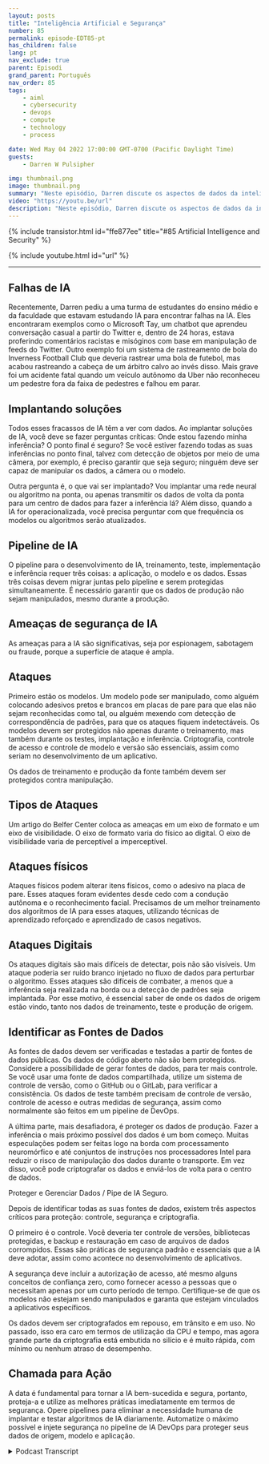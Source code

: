 ```yaml
---
layout: posts
title: "Inteligência Artificial e Segurança"
number: 85
permalink: episode-EDT85-pt
has_children: false
lang: pt
nav_exclude: true
parent: Episodi
grand_parent: Português
nav_order: 85
tags:
    - aiml
    - cybersecurity
    - devops
    - compute
    - technology
    - process

date: Wed May 04 2022 17:00:00 GMT-0700 (Pacific Daylight Time)
guests:
    - Darren W Pulsipher

img: thumbnail.png
image: thumbnail.png
summary: "Neste episódio, Darren discute os aspectos de dados da inteligência artificial (IA) e a importância de proteger esses dados."
video: "https://youtu.be/url"
description: "Neste episódio, Darren discute os aspectos de dados da inteligência artificial (IA) e a importância de proteger esses dados."
---
```


<div>
{% include transistor.html id="ffe877ee" title="#85 Artificial Intelligence and Security" %}

{% include youtube.html id="url" %}
</div>

---

## Falhas de IA

Recentemente, Darren pediu a uma turma de estudantes do ensino médio e da faculdade que estavam estudando IA para encontrar falhas na IA. Eles encontraram exemplos como o Microsoft Tay, um chatbot que aprendeu conversação casual a partir do Twitter e, dentro de 24 horas, estava proferindo comentários racistas e misóginos com base em manipulação de feeds do Twitter. Outro exemplo foi um sistema de rastreamento de bola do Inverness Football Club que deveria rastrear uma bola de futebol, mas acabou rastreando a cabeça de um árbitro calvo ao invés disso. Mais grave foi um acidente fatal quando um veículo autônomo da Uber não reconheceu um pedestre fora da faixa de pedestres e falhou em parar.

## Implantando soluções

Todos esses fracassos de IA têm a ver com dados. Ao implantar soluções de IA, você deve se fazer perguntas críticas: Onde estou fazendo minha inferência? O ponto final é seguro? Se você estiver fazendo todas as suas inferências no ponto final, talvez com detecção de objetos por meio de uma câmera, por exemplo, é preciso garantir que seja seguro; ninguém deve ser capaz de manipular os dados, a câmera ou o modelo.

Outra pergunta é, o que vai ser implantado? Vou implantar uma rede neural ou algoritmo na ponta, ou apenas transmitir os dados de volta da ponta para um centro de dados para fazer a inferência lá? Além disso, quando a IA for operacionalizada, você precisa perguntar com que frequência os modelos ou algoritmos serão atualizados.

## Pipeline de IA

O pipeline para o desenvolvimento de IA, treinamento, teste, implementação e inferência requer três coisas: a aplicação, o modelo e os dados. Essas três coisas devem migrar juntas pelo pipeline e serem protegidas simultaneamente. É necessário garantir que os dados de produção não sejam manipulados, mesmo durante a produção.

## Ameaças de segurança de IA

As ameaças para a IA são significativas, seja por espionagem, sabotagem ou fraude, porque a superfície de ataque é ampla.

## Ataques

Primeiro estão os modelos. Um modelo pode ser manipulado, como alguém colocando adesivos pretos e brancos em placas de pare para que elas não sejam reconhecidas como tal, ou alguém mexendo com detecção de correspondência de padrões, para que os ataques fiquem indetectáveis. Os modelos devem ser protegidos não apenas durante o treinamento, mas também durante os testes, implantação e inferência. Criptografia, controle de acesso e controle de modelo e versão são essenciais, assim como seriam no desenvolvimento de um aplicativo.

Os dados de treinamento e produção da fonte também devem ser protegidos contra manipulação.

## Tipos de Ataques

Um artigo do Belfer Center coloca as ameaças em um eixo de formato e um eixo de visibilidade. O eixo de formato varia do físico ao digital. O eixo de visibilidade varia de perceptível a imperceptível.

## Ataques físicos

Ataques físicos podem alterar itens físicos, como o adesivo na placa de pare. Esses ataques foram evidentes desde cedo com a condução autônoma e o reconhecimento facial. Precisamos de um melhor treinamento dos algoritmos de IA para esses ataques, utilizando técnicas de aprendizado reforçado e aprendizado de casos negativos.

## Ataques Digitais

Os ataques digitais são mais difíceis de detectar, pois não são visíveis. Um ataque poderia ser ruído branco injetado no fluxo de dados para perturbar o algoritmo. Esses ataques são difíceis de combater, a menos que a inferência seja realizada na borda ou a detecção de padrões seja implantada. Por esse motivo, é essencial saber de onde os dados de origem estão vindo, tanto nos dados de treinamento, teste e produção de origem.

## Identificar as Fontes de Dados

As fontes de dados devem ser verificadas e testadas a partir de fontes de dados públicas. Os dados de código aberto não são bem protegidos. Considere a possibilidade de gerar fontes de dados, para ter mais controle. Se você usar uma fonte de dados compartilhada, utilize um sistema de controle de versão, como o GitHub ou o GitLab, para verificar a consistência. Os dados de teste também precisam de controle de versão, controle de acesso e outras medidas de segurança, assim como normalmente são feitos em um pipeline de DevOps.

A última parte, mais desafiadora, é proteger os dados de produção. Fazer a inferência o mais próximo possível dos dados é um bom começo. Muitas especulações podem ser feitas logo na borda com processamento neuromórfico e até conjuntos de instruções nos processadores Intel para reduzir o risco de manipulação dos dados durante o transporte. Em vez disso, você pode criptografar os dados e enviá-los de volta para o centro de dados.

Proteger e Gerenciar Dados / Pipe de IA Seguro.

Depois de identificar todas as suas fontes de dados, existem três aspectos críticos para proteção: controle, segurança e criptografia.

O primeiro é o controle. Você deveria ter controle de versões, bibliotecas protegidas, e backup e restauração em caso de arquivos de dados corrompidos. Essas são práticas de segurança padrão e essenciais que a IA deve adotar, assim como acontece no desenvolvimento de aplicativos.

A segurança deve incluir a autorização de acesso, até mesmo alguns conceitos de confiança zero, como fornecer acesso a pessoas que o necessitam apenas por um curto período de tempo. Certifique-se de que os modelos não estejam sendo manipulados e garanta que estejam vinculados a aplicativos específicos.

Os dados devem ser criptografados em repouso, em trânsito e em uso. No passado, isso era caro em termos de utilização da CPU e tempo, mas agora grande parte da criptografia está embutida no silício e é muito rápida, com mínimo ou nenhum atraso de desempenho.

## Chamada para Ação

A data é fundamental para tornar a IA bem-sucedida e segura, portanto, proteja-a e utilize as melhores práticas imediatamente em termos de segurança. Opere pipelines para eliminar a necessidade humana de implantar e testar algoritmos de IA diariamente. Automatize o máximo possível e injete segurança no pipeline de IA DevOps para proteger seus dados de origem, modelo e aplicação.



<details>
<summary> Podcast Transcript </summary>

<p></p>

</details>
